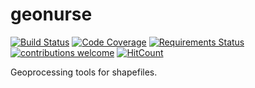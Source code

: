 # geonurse
[![Build Status](https://travis-ci.org/lukaszKielar/geonurse.png?branch=master)](https://travis-ci.org/lukaszKielar/geonurse)
[![Code Coverage](https://codecov.io/gh/lukaszKielar/geonurse/branch/master/graph/badge.svg)](https://codecov.io/gh/lukaszKielar/geonurse/branch/master)
[![Requirements Status](https://requires.io/github/lukaszKielar/geonurse/requirements.svg?branch=master)](https://requires.io/github/lukaszKielar/geonurse/requirements/?branch=master)
[![contributions welcome](https://img.shields.io/badge/contributions-welcome-brightgreen.svg?style=flat)](https://github.com/dwyl/esta/issues)
[![HitCount](http://hits.dwyl.io/lukaszKielar/geonurse.svg)](http://hits.dwyl.io/lukaszKielar/geonurse)

Geoprocessing tools for shapefiles.
